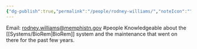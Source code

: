 ```yaml
---
{"dg-publish":true,"permalink":"/people/rodney-williams/","noteIcon":"","created":"2025-07-07T14:23:46.425-05:00"}
---
```


Email: rodney.williams@memphistn.gov
#people 
Knowledgeable about the [[Systems/BioRem\|BioRem]] system and the maintenance that went on there for the past few years.